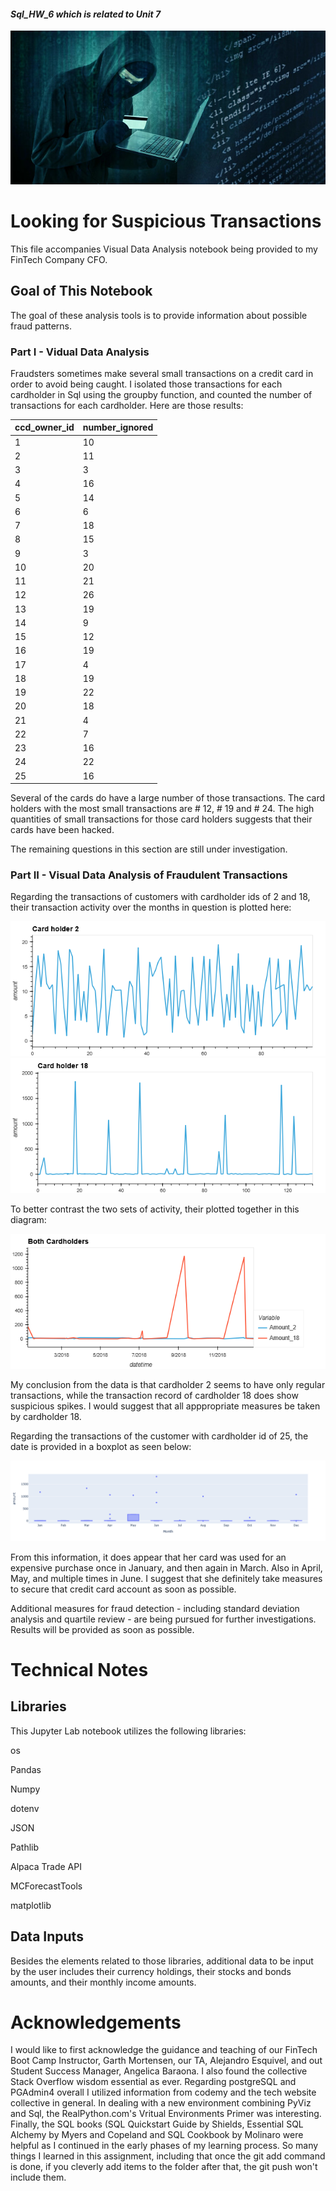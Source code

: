 #### *Sql_HW_6 which is related to Unit 7*

![Focus on Fraud](Images/credit_card_fraudster.jpg)

# Looking for Suspicious Transactions

This file accompanies Visual Data Analysis notebook being provided to my FinTech Company CFO.

## Goal of This Notebook 
The goal of these analysis tools is to provide information about possible fraud patterns.

### Part I - Vidual Data Analysis

Fraudsters sometimes make several small transactions on a credit card in order to avoid being caught. I isolated those transactions for each cardholder in Sql using the groupby function, and counted the number of transactions for each cardholder. Here are those results:

| ccd_owner_id | number_ignored |
|--------------|----------------|
| 1            | 10             |
| 2            | 11             |
| 3            | 3              |
| 4            | 16             |
| 5            | 14             |
| 6            | 6              |
| 7            | 18             |
| 8            | 15             |
| 9            | 3              |
| 10           | 20             |
| 11           | 21             |
| 12           | 26             |
| 13           | 19             |
| 14           | 9              |
| 15           | 12             |
| 16           | 19             |
| 17           | 4              |
| 18           | 19             |
| 19           | 22             |
| 20           | 18             |
| 21           | 4              |
| 22           | 7              |
| 23           | 16             |
| 24           | 22             |
| 25           | 16             |

Several of the cards do have a large number of those transactions. The card holders with the most small transactions are # 12, # 19 and # 24. The high quantities of small transactions for those card holders suggests that their cards have been hacked. 

The remaining questions in this section are still under investigation.

### Part II - Visual Data Analysis of Fraudulent Transactions

Regarding the transactions of customers with cardholder ids of 2 and 18, their transaction activity over the months in question is plotted here:

![Cardholder 2 Transactions](Images/CH%202%20Trns.png)
![Cardholder 18 Transactions](Images/CH%2018%20Trns.png)

To better contrast the two sets of activity, their plotted together in this diagram:

![Both Cardholders Compared](Images/Both%20CH.png)

My conclusion from the data is that cardholder 2 seems to have only regular transactions, while the transaction record of cardholder 18 does show suspicious spikes. I would suggest that all apppropriate measures be taken by cardholder 18. 

Regarding the transactions of the customer with cardholder id of 25, the date is provided in a boxplot as seen below:

![Cardholder 25 Transactions](Images/CH%2025.png)

From this information, it does appear that her card was used for an expensive purchase once in January, and then again in March. Also in April, May, and multiple times in June. I suggest that she definitely take measures to secure that credit card account as soon as possible. 

Additional measures for fraud detection - including standard deviation analysis and quartile review - are being pursued for further investigations. Results will be provided as soon as possible. 

# Technical Notes

## Libraries
This Jupyter Lab notebook utilizes the following libraries:

os

Pandas

Numpy

dotenv

JSON

Pathlib

Alpaca Trade API

MCForecastTools

matplotlib

## Data Inputs

Besides the elements related to those libraries, additional data to be input by the user includes their currency holdings, their stocks and bonds amounts, and their monthly income amounts.  

# Acknowledgements

I would like to first acknowledge the guidance and teaching of our FinTech Boot Camp Instructor, Garth Mortensen, our TA, Alejandro Esquivel, and out Student Success Manager, Angelica Baraona. I also found the collective Stack Overflow wisdom essential as ever. Regarding postgreSQL and PGAdmin4 overall I utilized information from codemy and the tech website collective in general. In dealing with a new environment combining PyViz and Sql, the RealPython.com's Vritual Environments Primer was interesting. Finally, the SQL books (SQL Quickstart Guide by Shields, Essential SQL Alchemy by Myers and Copeland and SQL Cookbook by Molinaro were helpful as I continued in the early phases of my learning process. So many things I learned in this assignment, including that once the git add command is done, if you cleverly add items to the folder after that, the git push won't include them.

